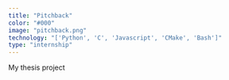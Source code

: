 ```yaml
---
title: "Pitchback"
color: "#000"
image: "pitchback.png"
technology: "['Python', 'C', 'Javascript', 'CMake', 'Bash']"
type: "internship"
---
```


My thesis project
